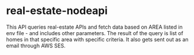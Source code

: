 # real-estate-nodeapi
This API queries real-estate APIs and fetch data based on AREA listed in env file - and includes other parameters.
The result of the query is list of homes in that specific area with specific criteria. It also gets sent out as an email through AWS SES.
